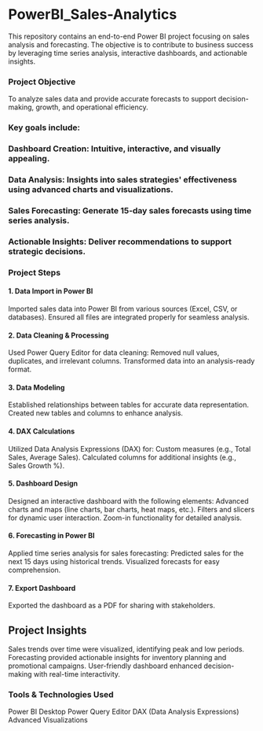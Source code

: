 # PowerBI_Sales-Analytics

This repository contains an end-to-end Power BI project focusing on sales analysis and forecasting. The objective is to contribute to business success by leveraging time series analysis, interactive dashboards, and actionable insights.

### Project Objective
To analyze sales data and provide accurate forecasts to support decision-making, growth, and operational efficiency. 
### Key goals include:

### Dashboard Creation: Intuitive, interactive, and visually appealing.
### Data Analysis: Insights into sales strategies' effectiveness using advanced charts and visualizations.
### Sales Forecasting: Generate 15-day sales forecasts using time series analysis.
### Actionable Insights: Deliver recommendations to support strategic decisions.

### Project Steps

#### 1. Data Import in Power BI
Imported sales data into Power BI from various sources (Excel, CSV, or databases).
Ensured all files are integrated properly for seamless analysis.
#### 2. Data Cleaning & Processing
Used Power Query Editor for data cleaning:
Removed null values, duplicates, and irrelevant columns.
Transformed data into an analysis-ready format.
#### 3. Data Modeling
Established relationships between tables for accurate data representation.
Created new tables and columns to enhance analysis.
#### 4. DAX Calculations
Utilized Data Analysis Expressions (DAX) for:
Custom measures (e.g., Total Sales, Average Sales).
Calculated columns for additional insights (e.g., Sales Growth %).
#### 5. Dashboard Design
Designed an interactive dashboard with the following elements:
Advanced charts and maps (line charts, bar charts, heat maps, etc.).
Filters and slicers for dynamic user interaction.
Zoom-in functionality for detailed analysis.
#### 6. Forecasting in Power BI
Applied time series analysis for sales forecasting:
Predicted sales for the next 15 days using historical trends.
Visualized forecasts for easy comprehension.
#### 7. Export Dashboard
Exported the dashboard as a PDF for sharing with stakeholders.

## Project Insights
Sales trends over time were visualized, identifying peak and low periods.
Forecasting provided actionable insights for inventory planning and promotional campaigns.
User-friendly dashboard enhanced decision-making with real-time interactivity.

### Tools & Technologies Used
Power BI Desktop
Power Query Editor
DAX (Data Analysis Expressions)
Advanced Visualizations
